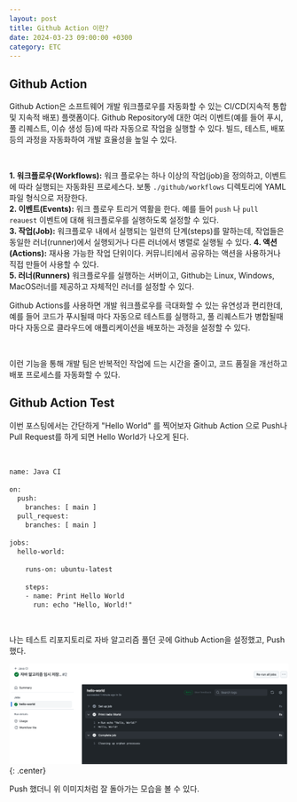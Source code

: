```yaml
---
layout: post
title: Github Action 이란?
date: 2024-03-23 09:00:00 +0300
category: ETC
---
```


## Github Action

Github Action은 소프트웨어 개발 워크플로우를 자동화할 수 있는 CI/CD(지속적 통합 및 지속적 배포) 플랫폼이다. Github Repository에 대한 여러 이벤트(예를 들어 푸시, 풀 리퀘스트, 이슈 생성 등)에 따라 자동으로 작업을 실행할 수 있다. 빌드, 테스트, 배포 등의 과정을 자동화하여 개발 효율성을 높일 수 있다.

<br>  

**1. 워크플로우(Workflows):** 워크 플로우는 하나 이상의 작업(job)을 정의하고, 이벤트에 따라 실행되는 자동화된 프로세스다. 보통 `./github/workflows` 디렉토리에 YAML 파일 형식으로 저장한다.  
**2. 이벤트(Events):** 워크 플로우 트리거 역활을 한다. 예를 들어 `push` 나  `pull reauest` 이벤트에 대해 워크플로우를 실행하도록 설정할 수 있다.  
**3. 작업(Job):** 워크플로우 내에서 실행되는 일련의 단계(steps)를 말하는데, 작업들은 동일한 러너(runner)에서 실행되거나 다른 러너에서 병렬로 실행될 수 있다. 
**4. 액션(Actions):** 재사용 가능한 작업 단위이다. 커뮤니티에서 공유하는 액션을 사용하거나 직접 만들어 사용할 수 있다.  
**5. 러너(Runners)** 워크플로우를 실행하는 서버이고, Github는 Linux, Windows, MacOS러너를 제공하고 자체적인 러너를 설정할 수 있다. 


Github Actions를 사용하면 개발 워크플로우를 극대화할 수 있는 유연성과 편리한데, 예를 들어 코드가 푸시될때 마다 자동으로 테스트를 실행하고, 풀 리퀘스트가 병합될때마다 자동으로 클라우드에 애플리케이션을 배포하는 과정을 설정할 수 있다. 

<br>  

이런 기능을 통해 개발 팀은 반복적인 작업에 드는 시간을 줄이고, 코드 품질을 개선하고 배포 프로세스를 자동화할 수 있다. 

## Github Action Test 

이번 포스팅에서는 간단하게 "Hello World" 를 찍어보자
Github Action 으로 Push나 Pull Request를 하게 되면 Hello World가 나오게 된다. 

<br>

```
name: Java CI

on:
  push:
    branches: [ main ]
  pull_request:
    branches: [ main ]

jobs:
  hello-world:

    runs-on: ubuntu-latest

    steps:
    - name: Print Hello World
      run: echo "Hello, World!"
```  

<br>

나는 테스트 리포지토리로 자바 알고리즘 풀던 곳에 Github Action을 설정했고, Push했다.  

![GithubAction](/public/img/Github-Action.png){: .center}

Push 했더니 위 이미지처럼 잘 돌아가는 모습을 볼 수 있다.  
